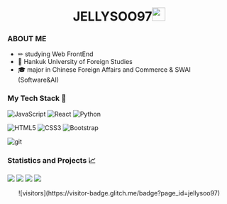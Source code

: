 <h1 align="center">JELLYSOO97<img src="https://emojis.slackmojis.com/emojis/images/1531849430/4246/blob-sunglasses.gif?1531849430" width="30"/></h1>

<h3>ABOUT ME</h3>

- ✏ studying Web FrontEnd
- 🦉 Hankuk University of Foreign Studies
- 🎓 major in Chinese Foreign Affairs and Commerce & SWAI (Software&AI)

<h3>My Tech Stack 🔧</h3>

<p>
  <img alt="JavaScript" src="https://img.shields.io/badge/-JavaScript-F7DF1E?style=for-the-badge&logo=javascript&logoColor=white" />
  <img alt="React" src="https://img.shields.io/badge/-React-61DAFB?style=for-the-badge&logo=react&logoColor=white" />
  <img alt="Python" src="https://img.shields.io/badge/-Python-3776AB?style=for-the-badge&logo=python&logoColor=white" />
</p>
<p>
  <img alt="HTML5" src="https://img.shields.io/badge/-HTML5-F06529?style=for-the-badge&logo=html5&logoColor=white" />
  <img alt="CSS3" src="https://img.shields.io/badge/-CSS3-1572B6?style=for-the-badge&logo=css3&logoColor=white" /> 
  <img alt="Bootstrap" src="https://img.shields.io/badge/-Bootstrap-7952B3?style=for-the-badge&logo=bootstrap&logoColor=white" /> 
</p>
<p>
  <img alt="git" src="https://img.shields.io/badge/-Git-F05032?style=for-the-badge&logo=git&logoColor=white" />
</p>

<h3>Statistics and Projects 📈</h3>

![](https://github-readme-stats.vercel.app/api?username=jellysoo97&show_icons=true&theme=tokyonight&line_height=33)
![](https://github-readme-stats.vercel.app/api/top-langs/?username=jellysoo97&theme=tokyonight&line_height=33)
[![](https://github-readme-stats.vercel.app/api/pin/?username=jellysoo97&repo=Cotato-web-client&theme=tokyonight)](https://github.com/FranciscoMendes10866/gridbit)
[![](https://github-readme-stats.vercel.app/api/pin/?username=jellysoo97&repo=travelmate&theme=tokyonight)](https://github.com/FranciscoMendes10866/recons)

<p align="center"> ![visitors](https://visitor-badge.glitch.me/badge?page_id=jellysoo97) </p>

